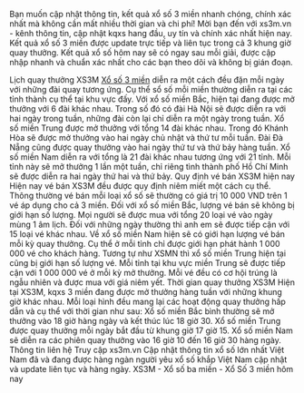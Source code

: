 Bạn muốn cập nhật thông tin, kết quả xổ số 3 miền nhanh chóng, chính xác nhất mà không cần mất nhiều thời gian và chi phí!
Mời bạn đến với xs3m.vn - kênh thông tin, cập nhật kqxs hang đầu, uy tín và chính xác nhất hiện nay.
Kết quả xổ số 3 miền được update trực tiếp và liên tục trong cả 3 khung giờ quay thưởng. Kết quả xổ số hôm nay sẽ có ngay sau mỗi giải, được cập nhập nhanh và chuẩn xác nhất cho các bạn theo dõi và không bị gián đoạn.

Lịch quay thưởng XS3M
[Xổ số 3 miền](https://xs3m.vn/) diễn ra một cách đều đặn mỗi ngày với những đài quay tương ứng. Cụ thể sổ số mỗi miền thường diễn ra tại các tỉnh thành cụ thể tại khu vực đấy.
Với xổ số miền Bắc, hiện tại đang được mở thưởng với 6 đài khác nhau. Trong số đó có đài Hà Nội sẽ được diễn ra với hai ngày trong tuần, những đài còn lại chỉ diễn ra một ngày trong tuần.
Xổ số miền Trung được mở thưởng với tổng 14 đài khác nhau. Trong đó Khánh Hòa sẽ được mở thưởng vào hai ngày chủ nhật và thứ tư mỗi tuần. Đài Đà Nẵng cũng được quay thưởng vào hai ngày thứ tư và thứ bảy hàng tuần.
Xổ số miền Nam diễn ra với tổng là 21 đài khác nhau tương ứng với 21 tỉnh. Mỗi tỉnh này sẽ mở thưởng 1 lần một tuần, chỉ riêng tình thành phố Hồ Chí Minh sẽ được diễn ra hai ngày thứ hai và thứ bảy.
Quy định vé bán XS3M hiện nay
Hiện nay vé bán XS3M đều được quy định niêm miết một cách cụ thể. Thông thường vé bán mỗi loại xổ số sẽ thường có giá trị 10 000 VND trên 1 vé áp dụng cho cả 3 miền.
Đối với xổ số miền Bắc, lượng vé bán sẽ không bị giới hạn số lượng. Mọi người sẽ được mua với tổng 20 loại vé vào ngày mùng 1 âm lịch. Đối với những ngày thường thì anh em sẽ được tiếp cận với 15 loại vé khác nhau.
Về xổ số miền Nam hiện sẽ có giới hạn lượng vé bán mỗi kỳ quay thưởng. Cụ thể ở mỗi tỉnh chỉ được giới hạn phát hành 1 000 000 vé cho khách hàng.
Tương tự như XSMN thì xổ số miền Trung hiện tại cũng bị giới hạn số lượng vé. Mỗi tỉnh tại khu vực miền Trung sẽ được tiếp cận với 1 000 000 vé ở mỗi kỳ mở thưởng. Mỗi vé đều có cơ hội trúng là ngẫu nhiên và được mua với giá niêm yết.
Thời gian quay thưởng XS3M
Hiện tại XS3M, kqxs 3 miền đang được mở thưởng hàng tuần với những khung giờ khác nhau. Mỗi loại hình đều mang lại các hoạt động quay thưởng hấp dẫn và cụ thể với thời gian như sau:
Xổ số miền Bắc bình thường sẽ mở thưởng vào 18 giờ hàng ngày và kết thúc lúc 18 giờ 30.
Xổ số miền Trung được quay thưởng mỗi ngày bắt đầu từ khung giờ 17 giờ 15.
Xổ số miền Nam sẽ diễn ra các phiên quay thưởng vào 16 giờ 10 đến 16 giờ 30 hàng ngày.
Thông tin liên hệ
Truy cập xs3m.vn
Cập nhật thông tin xổ số lớn nhất Việt Nam đã và đang được hàng ngàn người yêu xổ số khắp Việt Nam cập nhật và update liên tục và hàng ngày.
XS3M - Xổ số ba miền - Xổ Số 3 miền hôm nay

